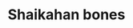 ---
layout: item
title: Shaikahan bones
item-id: 3123
datatable: true
id: 3123
name: "Shaikahan bones"
members: true
lowalch: 0
highalch: 0
examine: "Large glistening bones which glow with a pale yellow aura."
monsters:
  - id: 4708
    name: "The Shaikahan"
    members: true
    combat_level: 83
    wiki_url: "https://oldschool.runescape.wiki/w/The_Shaikahan"
    drops:
      - quantity: "1"
        rarity: 1
        drop_requirements: null
---